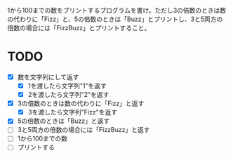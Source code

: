 1から100までの数をプリントするプログラムを書け。ただし3の倍数のときは数の代わりに「Fizz」と、5の倍数のときは「Buzz」とプリントし、3と5両方の倍数の場合には「FizzBuzz」とプリントすること。

TODO
=================

- [x] 数を文字列にして返す
    - [x] 1を渡したら文字列"1"を返す
    - [x] 2を渡したら文字列"2"を返す
- [x] 3の倍数のときは数の代わりに「Fizz」と返す
    - [x] 3を渡したら文字列"Fizz"を返す
- [x] 5の倍数のときは「Buzz」と返す
- [ ] 3と5両方の倍数の場合には「FizzBuzz」と返す
- [ ] 1から100までの数
- [ ] プリントする
